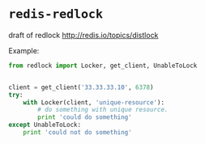 # `redis-redlock`
draft of redlock http://redis.io/topics/distlock


Example:

```python
from redlock import Locker, get_client, UnableToLock


client = get_client('33.33.33.10', 6378)
try:
    with Locker(client, 'unique-resource'):
        # do something with unique resource.
        print 'could do something'
except UnableToLock:
    print 'could not do something'

```
